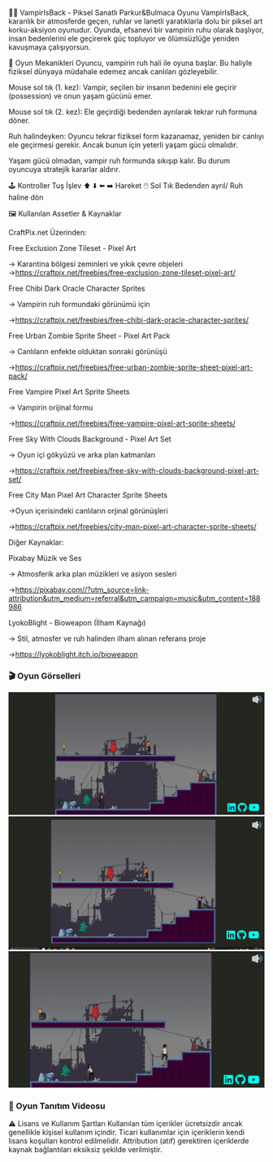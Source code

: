 
🧛‍♂️ VampirIsBack - Piksel Sanatlı Parkur&Bulmaca Oyunu
VampirIsBack, karanlık bir atmosferde geçen, ruhlar ve lanetli yaratıklarla dolu bir piksel art korku-aksiyon oyunudur. Oyunda, efsanevi bir vampirin ruhu olarak başlıyor, insan bedenlerini ele geçirerek güç topluyor ve ölümsüzlüğe yeniden kavuşmaya çalışıyorsun.

🧠 Oyun Mekanikleri
Oyuncu, vampirin ruh hali ile oyuna başlar. Bu haliyle fiziksel dünyaya müdahale edemez ancak canlıları gözleyebilir.

Mouse sol tık (1. kez): Vampir, seçilen bir insanın bedenini ele geçirir (possession) ve onun yaşam gücünü emer.

Mouse sol tık (2. kez): Ele geçirdiği bedenden ayrılarak tekrar ruh formuna döner.

Ruh halindeyken: Oyuncu tekrar fiziksel form kazanamaz, yeniden bir canlıyı ele geçirmesi gerekir. Ancak bunun için yeterli yaşam gücü olmalıdır.

Yaşam gücü olmadan, vampir ruh formunda sıkışıp kalır. Bu durum oyuncuya stratejik kararlar aldırır.

🕹️ Kontroller
Tuş	İşlev
⬆️ ⬇️ ⬅️ ➡️	Hareket
🖱️ Sol Tık	 Bedenden ayrıl/ Ruh haline dön


🖼️ Kullanılan Assetler & Kaynaklar

CraftPix.net Üzerinden:

Free Exclusion Zone Tileset - Pixel Art

→ Karantina bölgesi zeminleri ve yıkık çevre objeleri
→https://craftpix.net/freebies/free-exclusion-zone-tileset-pixel-art/

Free Chibi Dark Oracle Character Sprites

→ Vampirin ruh formundaki görünümü için

→https://craftpix.net/freebies/free-chibi-dark-oracle-character-sprites/

Free Urban Zombie Sprite Sheet - Pixel Art Pack

→ Canlıların enfekte olduktan sonraki görünüşü

→https://craftpix.net/freebies/free-urban-zombie-sprite-sheet-pixel-art-pack/

Free Vampire Pixel Art Sprite Sheets

→ Vampirin orijinal formu

→https://craftpix.net/freebies/free-vampire-pixel-art-sprite-sheets/

Free Sky With Clouds Background - Pixel Art Set

→ Oyun içi gökyüzü ve arka plan katmanları

→https://craftpix.net/freebies/free-sky-with-clouds-background-pixel-art-set/

Free City Man Pixel Art Character Sprite Sheets

→Oyun içerisindeki canlıların orjinal görünüşleri

→https://craftpix.net/freebies/city-man-pixel-art-character-sprite-sheets/

Diğer Kaynaklar:

Pixabay Müzik ve Ses

→ Atmosferik arka plan müzikleri ve asiyon sesleri

→https://pixabay.com//?utm_source=link-attribution&utm_medium=referral&utm_campaign=music&utm_content=188986

LyokoBlight - Bioweapon (İlham Kaynağı)

→ Stil, atmosfer ve ruh halinden ilham alınan referans proje

→https://lyokoblight.itch.io/bioweapon


### 🎬 Oyun Görselleri

![Ana Menü](assets/gameplay_screenshot1.png)
![Vampir Bedeni Ele Geçiriyor](assets/gameplay_screenshot2.png)
![Ruh Formu](assets/gameplay_screenshot3.png)

### 🎥 Oyun Tanıtım Videosu
  
⚠️ Lisans ve Kullanım Şartları
Kullanılan tüm içerikler ücretsizdir ancak genellikle kişisel kullanım içindir. 
Ticari kullanımlar için içeriklerin kendi lisans koşulları kontrol edilmelidir. 
Attribution (atıf) gerektiren içeriklerde kaynak bağlantıları eksiksiz şekilde verilmiştir.

